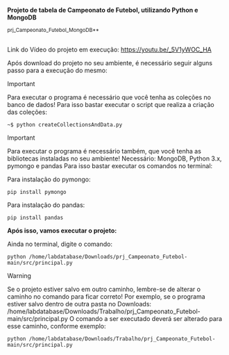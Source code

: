 **Projeto de tabela de Campeonato de Futebol, utilizando Python e MongoDB**

<sub>prj_Campeonato_Futebol_MongoDB**
##
Link do Vídeo do projeto em execução: https://youtu.be/_5V1yWOC_HA

Após download do projeto no seu ambiente, é necessário seguir alguns passo para a execução do mesmo:

> [!IMPORTANT]
> Para executar o programa é necessário que você tenha as coleções no banco de dados!
> Para isso bastar executar o script que realiza a criação das coleções:
```shell
~$ python createCollectionsAndData.py
```

> [!IMPORTANT]
> Para executar o programa é necessário também, que você tenha as bibliotecas instaladas no seu ambiente!
> Necessário: MongoDB, Python 3.x, pymongo e pandas
> Para isso bastar executar os comandos no terminal:
> 
Para instalação do pymongo:
```shell
pip install pymongo
```
Para instalação do pandas:
```shell
pip install pandas
```

**Após isso, vamos executar o projeto:**

Ainda no terminal, digite o comando:
```shell
python /home/labdatabase/Downloads/prj_Campeonato_Futebol-main/src/principal.py
```

> [!WARNING]
> Se o projeto estiver salvo em outro caminho, lembre-se de alterar o caminho no comando para ficar correto!
> Por exemplo, se o programa estiver salvo dentro de outra pasta no Downloads:
> /home/labdatabase/Downloads/Trabalho/prj_Campeonato_Futebol-main/src/principal.py
> O comando a ser executado deverá ser alterado para esse caminho, conforme exemplo:

```shell
python /home/labdatabase/Downloads/Trabalho/prj_Campeonato_Futebol-main/src/principal.py
```

